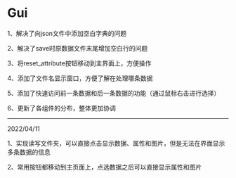 # Gui
1、解决了向json文件中添加空白字典的问题

2、解决了save时原数据文件末尾增加空白行的问题

3、将reset_attribute按钮移动到主界面上，方便操作

4、添加了文件名显示窗口，方便了解在处理哪条数据

5、添加了快速访问前一条数据和后一条数据的功能（通过鼠标右击进行选择）

6、更新了各组件的分布，整体更加协调

*****************************************************************
2022/04/11

1、实现读写文件夹，可以直接点击显示数据、属性和图片，但是无法在界面显示多条数据的信息

2、常用按钮都移动到主页面上，点选数据之后可以直接显示属性和图片
